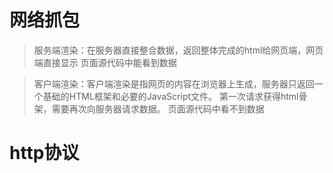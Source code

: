 # 网络抓包
> 服务端渲染：在服务器直接整合数据，返回整体完成的html给网页端，网页端直接显示
页面源代码中能看到数据

> 客户端渲染：客户端渲染是指网页的内容在浏览器上生成，服务器只返回一个基础的HTML框架和必要的JavaScript文件。
第一次请求获得html骨架，需要再次向服务器请求数据。
页面源代码中看不到数据

# http协议
